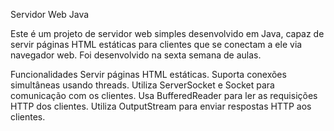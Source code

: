 Servidor Web Java

Este é um projeto de servidor web simples desenvolvido em Java, capaz de servir páginas HTML estáticas para clientes que se conectam a ele via navegador web. Foi desenvolvido na sexta semana de aulas.

Funcionalidades
Servir páginas HTML estáticas.
Suporta conexões simultâneas usando threads.
Utiliza ServerSocket e Socket para comunicação com os clientes.
Usa BufferedReader para ler as requisições HTTP dos clientes.
Utiliza OutputStream para enviar respostas HTTP aos clientes.
